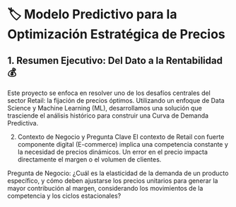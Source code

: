 # 🏷️ Modelo Predictivo para la Optimización Estratégica de Precios

## 1. Resumen Ejecutivo: Del Dato a la Rentabilidad 💰
Este proyecto se enfoca en resolver uno de los desafíos centrales del sector Retail: la fijación de precios óptimos. Utilizando un enfoque de Data Science y Machine Learning (ML), desarrollamos una solución que trasciende el análisis histórico para construir una Curva de Demanda Predictiva.

2. Contexto de Negocio y Pregunta Clave
El contexto de Retail con fuerte componente digital (E-commerce) implica una competencia constante y la necesidad de precios dinámicos. Un error en el precio impacta directamente el margen o el volumen de clientes.

Pregunta de Negocio: ¿Cuál es la elasticidad de la demanda de un producto específico, y cómo deben ajustarse los precios unitarios para generar la mayor contribución al margen, considerando los movimientos de la competencia y los ciclos estacionales?
